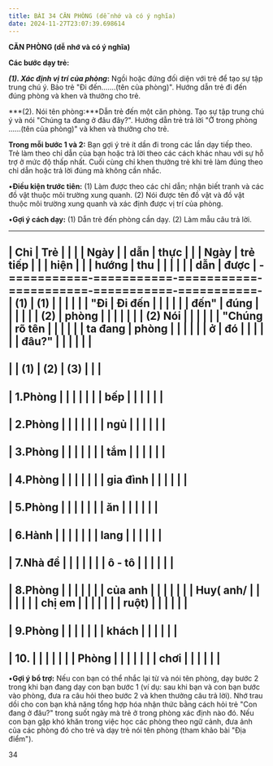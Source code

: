 ```yaml
---
title: BÀI 34 CĂN PHÒNG (dễ nhớ và có ý nghĩa)
date: 2024-11-27T23:07:39.698614
---
```


**CĂN PHÒNG (dễ nhớ và có ý nghĩa)**

**Các bước dạy trẻ:**

***(1). Xác định vị trí của phòng*:** Ngồi hoặc đứng đối diện với trẻ
để tạo sự tập trung chú ý. Bảo trẻ "Đi đến.......(tên của phòng)".
Hướng dẫn trẻ đi đến đúng phòng và khen và thưởng cho trẻ.

***(2). Nói tên phòng:***Dẫn trẻ đến một căn phòng. Tạo sự tập trung
chú ý và nói "Chúng ta đang ở đâu đây?". Hướng dẫn trẻ trả lời "Ở
trong phòng ......(tên của phòng)" và khen và thưởng cho trẻ.

**Trong mỗi bước 1 và 2:** Bạn gợi ý trẻ ít dần đi trong các lần dạy
tiếp theo. Trẻ làm theo chỉ dẫn của bạn hoặc trả lời theo các cách
khác nhau với sự hỗ trợ ở mức độ thấp nhất. Cuối cùng chỉ khen thưởng
trẻ khi trẻ làm đúng theo chỉ dẫn hoặc trả lời đúng mà không cần nhắc.

•**Điều kiện trước tiên:**
(1) Làm được theo các chỉ dẫn; nhận biết tranh và các đồ vật thuộc môi
trường xung quanh. (2) Nói được tên đồ vật và đồ vật thuộc môi trường
xung quanh và xác định được vị trí của phòng.

•**Gợi ý cách dạy:**
(1) Dẫn trẻ đến phòng cần dạy.
(2) Làm mẫu câu trả lời.

-------------------------------------------------------------------------
| **Chỉ     | **Trẻ     |           |           |         | **Ngày    |
| dẫn**     | thực      |           |           | **Ngày** | trẻ tiếp  |
|           | hiện**    |           |           | **hướng | thu       |
|           |           |           |           | dẫn**   | được**    |
-===========-===========-===========-===========-===========-===========-
| **(1)** | **(1)   |           |           |           |           |
| "**Đi   | Đi đến  |           |           |           |           |
| đến**" | đúng    |           |           |           |           |
| **(2)** | phòng   |           |           |           |           |
|         | (2) Nói |           |           |           |           |
|  "**Chúng | rõ tên  |           |           |           |           |
| ta đang | phòng   |           |           |           |           |
| ở       | đó**    |           |           |           |           |
| đâu?**" |           |           |           |           |           |
-------------------------------------------------------------------------
|           | **(1)**   | **(2)**   | **(3)**   |           |           |
-------------------------------------------------------------------------
| 1.Phòng   |           |           |           |           |           |
| bếp       |           |           |           |           |           |
-------------------------------------------------------------------------
| 2.Phòng   |           |           |           |           |           |
| ngủ       |           |           |           |           |           |
-------------------------------------------------------------------------
| 3.Phòng   |           |           |           |           |           |
| tắm       |           |           |           |           |           |
-------------------------------------------------------------------------
| 4.Phòng   |           |           |           |           |           |
| gia đình  |           |           |           |           |           |
-------------------------------------------------------------------------
| 5.Phòng   |           |           |           |           |           |
| ăn        |           |           |           |           |           |
-------------------------------------------------------------------------
| 6.Hành    |           |           |           |           |           |
| lang      |           |           |           |           |           |
-------------------------------------------------------------------------
| 7.Nhà để  |           |           |           |           |           |
| ô - tô    |           |           |           |           |           |
-------------------------------------------------------------------------
| 8.Phòng   |           |           |           |           |           |
| của anh   |           |           |           |           |           |
| Huy( anh/ |           |           |           |           |           |
| chị em    |           |           |           |           |           |
| ruột)     |           |           |           |           |           |
-------------------------------------------------------------------------
| 9.Phòng   |           |           |           |           |           |
| khách     |           |           |           |           |           |
-------------------------------------------------------------------------
| 10.      |           |           |           |           |           |
| Phòng     |           |           |           |           |           |
| chơi      |           |           |           |           |           |
-------------------------------------------------------------------------

•**Gợi ý bổ trợ:** Nếu con bạn có thể nhắc lại từ và nói tên phòng,
dạy bước 2 trong khi bạn đang dạy con bạn bước 1 (ví dụ: sau khi bạn
và con bạn bước vào phòng, đưa ra câu hỏi theo bước 2 và khen thưởng
câu trả lời). Nhớ trau dồi cho con bạn khả năng tổng hợp hóa nhận thức
bằng cách hỏi trẻ "Con đang ở đâu?" trong suốt ngày mà trẻ ở trong
phòng xác định nào đó. Nếu con bạn gặp khó khăn trong việc học các
phòng theo ngữ cảnh, đưa ảnh của các phòng đó cho trẻ và dạy trẻ nói
tên phòng (tham khảo bài "Địa điểm").

34

